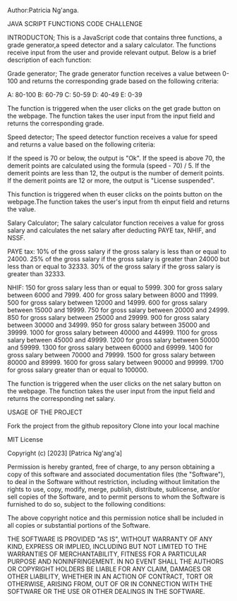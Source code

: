 Author:Patricia Ng'anga.

JAVA SCRIPT FUNCTIONS CODE CHALLENGE 

INTRODUCTON;
This is a JavaScript code that contains three functions, a grade generator,a speed detector and a salary calculator.
The functions receive input from the user and provide relevant output. 
Below is a brief description of each function:


Grade generator;
The grade generator function receives a value between 0-100 and returns the corresponding grade based on the following criteria:

A: 80-100
B: 60-79
C: 50-59
D: 40-49
E: 0-39

The function is triggered when the user clicks on the get grade button on the webpage. The function takes the user input from the input field and returns the corresponding grade.



Speed detector;
The speed detector function receives a value for speed and returns a value  based on the following criteria:


If the speed is 70 or below, the output is "Ok".
If the speed is above 70, the demerit points are calculated using the formula (speed - 70) / 5.
If the demerit points are less than 12, the output is the number of demerit points.
If the demerit points are 12 or more, the output is "License suspended".


This function is triggered when th euser clicks on the points button on the webpage.The function takes the user's input from th einput field and returns the 
value.


Salary Calculator;
The salary calculator function receives a value for gross salary and calculates the net salary after deducting PAYE tax, NHIF, and NSSF.

PAYE tax:
10% of the gross salary if the gross salary is less than or equal to 24000.
25% of the gross salary if the gross salary is greater than 24000 but less than or equal to 32333.
30% of the gross salary if the gross salary is greater than 32333.




NHIF:
150 for gross salary less than or equal to 5999.
300 for gross salary between 6000 and 7999.
400 for gross salary between 8000 and 11999.
500 for gross salary between 12000 and 14999.
600 for gross salary between 15000 and 19999.
750 for gross salary between 20000 and 24999.
850 for gross salary between 25000 and 29999.
900 for gross salary between 30000 and 34999.
950 for gross salary between 35000 and 39999.
1000 for gross salary between 40000 and 44999.
1100 for gross salary between 45000 and 49999.
1200 for gross salary between 50000 and 59999.
1300 for gross salary between 60000 and 69999.
1400 for gross salary between 70000 and 79999.
1500 for gross salary between 80000 and 89999.
1600 for gross salary between 90000 and 99999.
1700 for gross salary greater than or equal to 100000.

The function is triggered when the user clicks on the net salary button on the webpage. The function takes the user input from the input field and returns the corresponding net salary.


USAGE OF THE PROJECT

Fork the project from the github repository
Clone into your local machine




MIT License

Copyright (c) [2023] [Patrica Ng'ang'a]

Permission is hereby granted, free of charge, to any person obtaining a copy
of this software and associated documentation files (the "Software"), to deal
in the Software without restriction, including without limitation the rights
to use, copy, modify, merge, publish, distribute, sublicense, and/or sell
copies of the Software, and to permit persons to whom the Software is
furnished to do so, subject to the following conditions:

The above copyright notice and this permission notice shall be included in all
copies or substantial portions of the Software.

THE SOFTWARE IS PROVIDED "AS IS", WITHOUT WARRANTY OF ANY KIND, EXPRESS OR
IMPLIED, INCLUDING BUT NOT LIMITED TO THE WARRANTIES OF MERCHANTABILITY,
FITNESS FOR A PARTICULAR PURPOSE AND NONINFRINGEMENT. IN NO EVENT SHALL THE
AUTHORS OR COPYRIGHT HOLDERS BE LIABLE FOR ANY CLAIM, DAMAGES OR OTHER
LIABILITY, WHETHER IN AN ACTION OF CONTRACT, TORT OR OTHERWISE, ARISING FROM,
OUT OF OR IN CONNECTION WITH THE SOFTWARE OR THE USE OR OTHER DEALINGS IN THE
SOFTWARE.

